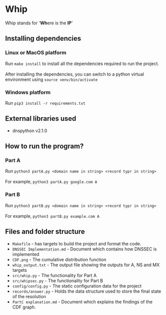# Whip
Whip stands for '**Wh**ere is the **IP**'

## Installing dependencies

### Linux or MacOS platform
Run `make install` to install all the dependencies required to run the project.
<br/>
<br/>
After installing the dependencies, you can switch to a python virtual environment using
`source venv/bin/activate`

### Windows platform
Run `pip3 install -r requirements.txt`

## External libraries used
* dnspython v2.1.0

## How to run the program?

### Part A
Run `python3 partA.py <domain name in string> <record typr in string>`
<br/>
<br/>
For example,
`python3 partA.py google.com A`

### Part B
Run `python3 partB.py <domain name in string> <record typr in string>`
<br/>
<br/>
For example,
`python3 partB.py example.com A`

## Files and folder structure
* `Makefile` - has targets to build the project and format the code.
* `DNSSEC Implementation.md` - Document which contains how DNSSEC is implemented
* `CDF.png` - The cumulative distribution function
* `whip_output.txt` - The output file showing the outputs for A, NS and MX targets
* `src/whip.py` - The functionality for Part A
* `src/whipsec.py` - The functionality for Part B
* `config/config.py` - The static configuration data for the project
* `records/answer.py` - Holds the data structure used to store the final state of the resolution
* `PartC explanation.md` - Document which explains the findings of the CDF graph.